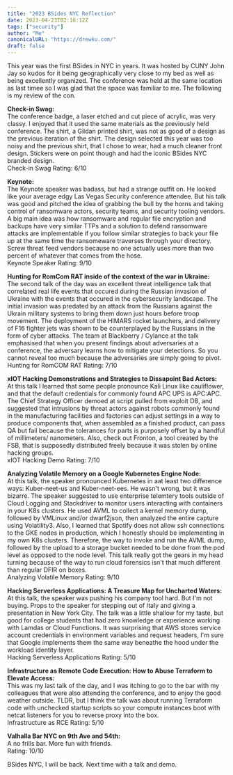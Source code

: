 ```yaml
---
title: "2023 BSides NYC Reflection"
date: 2023-04-23T02:16:12Z
tags: ["security"]
author: "Me"
canonicalURL: "https://drewku.com/"
draft: false
---
```

This year was the first BSides in NYC in years. It was hosted by CUNY John Jay so kudos for it being geographically very close to my bed as well as being excellently organized. The conference was held at the same location as last timee so I was glad that the space was familiar to me. The following is my review of the con. 

**Check-in Swag:**   
The conference badge, a laser etched and cut piece of acrylic, was very classy. I enjoyed that it used the same materials as the previously held conference. The shirt, a Gildan printed shirt, was not as good of a design as the previous iteration of the shirt. The design selected this year was too noisy and the previous shirt, that I chose to wear, had a much cleaner front design. Stickers were on point though and had the iconic BSides NYC branded design.     
Check-in Swag Rating: 6/10 

**Keynote:**   
The Keynote speaker was badass, but had a strange outfit on. He looked like your average edgy Las Vegas Security conference attendee. But his talk was good and pitched the idea of grabbing the bull by the horns and taking control of ransomware actors, security teams, and security tooling vendors. A big main idea was how ransomware and regular file encryption and backups have very similar TTPs and a solution to defend ransomware attacks are implementable if you follow similar strategies to back your file up at the same time the ransomeware traverses through your directory. Screw threat feed vendors because no one actually uses more than two percent of whatever that comes from the hose.     
Keynote Speaker Rating: 9/10 

**Hunting for RomCom RAT inside of the context of the war in Ukraine:**    
The second talk of the day was an excellent threat intelligence talk that correlated real life events that occured during the Russian invasion of Ukraine with the events that occured in the cybersecurity landscape. The initial invasion was predated by an attack from the Russians against the Ukrain military systems to bring them down just hours before troop movement. The deployment of the HIMARS rocket launchers, and delivery of F16 fighter jets was shown to be counterplayed by the Russians in the form of cyber attacks. The team at Blackberry / Cylance at the talk emphasised that when you present findings about adversaries at a conference, the adversary learns how to mitigate your detections. So you cannot reveal too much because the adversaries are simply going to pivot.     
Hunting for RomCOM RAT Rating: 7/10

**xIOT Hacking Demonstrations and Strategies to Dissapoint Bad Actors:**     
At this talk I learned that some people pronounce Kali Linux like cauliflower, and that the default credentials for commonly found APC UPS is APC:APC. The Chief Strategy Officer demoed at script pulled from exploit DB, and suggested that intrusions by threat actors against robots commonly found in the manufacturing facilities and factories can adjust settings in a way to produce components that, when assembled as a finished product, can pass QA but fail because the tolerances for parts is purposely offset by a handful of millimeters/ nanometers. Also, check out Fronton, a tool created by the FSB, that is supposedly distributed freely because it was stolen by online hacking groups.     
xIOT Hacking Demo Rating: 7/10

**Analyzing Volatile Memory on a Google Kubernetes Engine Node:**    
At this talk, the speaker pronounced Kubernetes in aat least two difference ways: Kuber-neet-us and Kuber-neet-ees. He wasn't wrong, but it was bizarre. The speaker suggested to use enterprise telemtery tools outside of Cloud Logging and Stackdriver to monitor users interacting with containers in your K8s clusters. He used AVML to collect a kernel memory dump, followed by VMLinux and/or dwarf2json, then analyzed the entire capture using Volatility3. Also, I learned that Spotify does not allow ssh connections to the GKE nodes in production, which I honestly should be implementing in my own K8s clusters. Therefore, the way to invoke and run the AVML dump, followed by the upload to a storage bucket needed to be done from the pod level as opposed to the node level. This talk really got the gears in my head turning because of the way to run cloud forensics isn't that much different than regular DFIR on boxes.     
Analyzing Volatile Memory Rating: 9/10

**Hacking Serverless Applications: A Treasure Map for Uncharted Waters:**     
At this talk, the speaker was pushing his company tool hard. But I'm not buying. Props to the speaker for stepping out of Italy and giving a presentation in New York City. The talk was a little shallow for my taste, but good for college students that had zero knowledge or experience working with Lamdas or Cloud Functions. It was surprising that AWS stores service account credentials in environment variables and request headers, I'm sure that Google implements them the same way beneathe the hood under the workload identity layer.     
Hacking Serverless Applications Rating: 5/10 

**Infrastructure as Remote Code Execution: How to Abuse Terraform to Elevate Access:**    
This was my last talk of the day, and I was itching to go to the bar with my colleagues that were also attending the conference, and to enjoy the good weather outside. TLDR, but I think the talk was about running Terraform code with unchecked startup scripts so your compute instances boot with netcat listeners for you to reverse proxy into the box.     
Infrastructure as RCE Rating: 5/10 

**Valhalla Bar NYC on 9th Ave and 54th:**     
A no frills bar. More fun with friends.     
Rating: 10/10

BSides NYC, I will be back. Next time with a talk and demo. 
